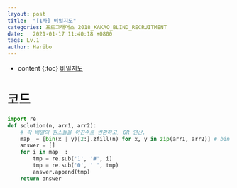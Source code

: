 ```yaml
---
layout: post
title:  "[1차] 비밀지도"
categories: 프로그래머스 2018_KAKAO_BLIND_RECRUITMENT
date:   2021-01-17 11:40:18 +0800
tags: Lv.1
author: Haribo
---
```


* content
{:toc}
[비밀지도](https://school.programmers.co.kr/learn/courses/30/lessons/17681)

# 코드

```python
import re
def solution(n, arr1, arr2):
    # 각 배열의 원소들을 이진수로 변환하고, OR 연산.
    map_ = [bin(x | y)[2:].zfill(n) for x, y in zip(arr1, arr2)] # bin 함수는 이진수 앞에 '0b'를 붙여서 반환하므로 [2:]를 사용하여 이 부분을 제거
    answer = []
    for i in map_ :
        tmp = re.sub('1', '#', i)
        tmp = re.sub('0', ' ', tmp)
        answer.append(tmp)
    return answer
```
